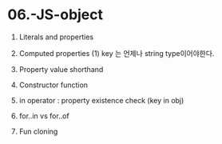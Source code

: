 # 06.-JS-object

1. Literals and properties

2. Computed properties
     (1) key 는 언제나 string type이어야한다.

3. Property value shorthand

4. Constructor function

5. in operator : property existence check (key in obj)

6. for..in vs for..of

7. Fun cloning
